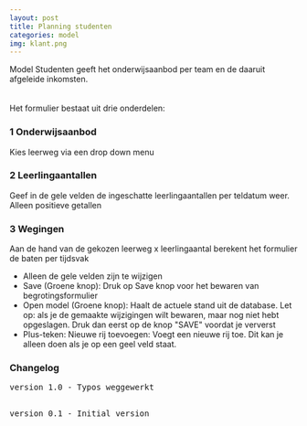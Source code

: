 ```yaml
---
layout: post
title: Planning studenten
categories: model
img: klant.png
---
```


Model Studenten geeft het onderwijsaanbod per team en de daaruit afgeleide inkomsten.		
<br>
<br>Het formulier bestaat uit drie onderdelen:

<h3>1 Onderwijsaanbod</h3>

Kies leerweg via een drop down menu	

<h3>2 Leerlingaantallen</h3>
Geef in de gele velden de ingeschatte leerlingaantallen per teldatum weer. Alleen positieve getallen	

<h3>3 Wegingen</h3>
Aan de hand van de gekozen leerweg x leerlingaantal berekent het formulier de baten per tijdsvak

<ul>
	<li>Alleen de gele velden zijn te wijzigen</li>
	<li>Save (Groene knop): Druk op Save knop voor het bewaren van begrotingsformulier</li>
	<li>Open model (Groene knop): Haalt de actuele stand uit de database. Let op: als je de gemaakte wijzigingen wilt bewaren, maar nog niet hebt opgeslagen. Druk dan eerst op de knop "SAVE" voordat je ververst</li>
	<li>Plus-teken: Nieuwe rij toevoegen: Voegt een nieuwe rij toe. Dit kan je alleen doen als je op een geel veld staat.</li>
</ul>

<h3> Changelog </h3>
<pre>
version 1.0 - Typos weggewerkt

version 0.1 - Initial version
</pre>
